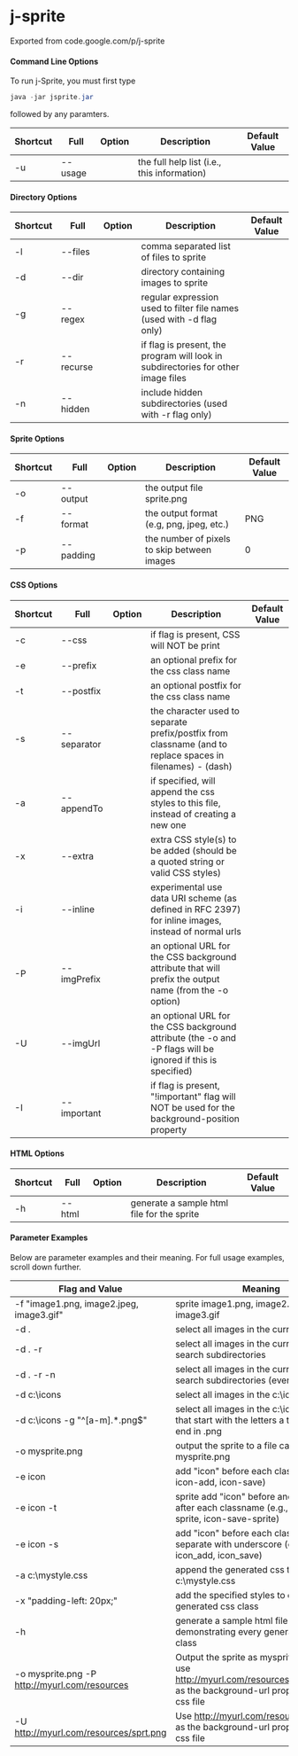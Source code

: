 # j-sprite
Exported from code.google.com/p/j-sprite

#### Command Line Options
To run j-Sprite, you must first type 
```java 
java -jar jsprite.jar
```
followed by any paramters.

Shortcut|Full|Option|Description|Default Value
--------|----|------|-----------|-------------
-u|--usage||the full help list (i.e., this information)|

#### Directory Options
Shortcut|Full|Option|Description|Default Value
--------|----|------|-----------|-------------
-l|--files||comma separated list of files to sprite|
-d|--dir||directory containing images to sprite|
-g|--regex||regular expression used to filter file names (used with -d flag only)|
-r|--recurse||if flag is present, the program will look in subdirectories for other image files|
-n|--hidden||include hidden subdirectories (used with -r flag only)|

#### Sprite Options

Shortcut|Full|Option|Description|Default Value
--------|----|------|-----------|-------------
-o|--output||the output file	sprite.png|
-f|--format||the output format (e.g, png, jpeg, etc.)|PNG
-p|--padding||the number of pixels to skip between images|0

#### CSS Options
Shortcut|Full|Option|Description|Default Value
--------|----|------|-----------|-------------
-c|--css||if flag is present, CSS will NOT be print|	
-e|--prefix||an optional prefix for the css class name|	
-t|--postfix||an optional postfix for the css class name|	
-s|--separator||the character used to separate prefix/postfix from classname (and to replace spaces in filenames)	- (dash)|
-a|--appendTo||if specified, will append the css styles to this file, instead of creating a new one|	
-x|--extra||extra CSS style(s) to be added (should be a quoted string or valid CSS styles)|	
-i|--inline||experimental use data URI scheme (as defined in RFC 2397) for inline images, instead of normal urls|	
-P|--imgPrefix||an optional URL for the CSS background attribute that will prefix the output name (from the -o option)|	
-U|--imgUrl||an optional URL for the CSS background attribute (the -o and -P flags will be ignored if this is specified)|	
-I|--important||if flag is present, "!important" flag will NOT be used for the background-position property|	

#### HTML Options
Shortcut|Full|Option|Description|Default Value
--------|----|------|-----------|-------------
-h|--html||generate a sample html file for the sprite|

#### Parameter Examples
Below are parameter examples and their meaning. For full usage examples, scroll down further.

Flag and Value|Meaning
--------------|----
-f "image1.png, image2.jpeg, image3.gif"|sprite image1.png, image2.jpeg, and image3.gif
-d .|select all images in the current directory
-d . -r|select all images in the current directory, search subdirectories
-d . -r -n|select all images in the current directory, search subdirectories (even if hidden)
-d c:\icons|select all images in the c:\icons directory
-d c:\icons -g "^[a-m].*\.png$"|select all images in the c:\icons directory that start with the letters a through m and end in .png
-o mysprite.png|output the sprite to a file called mysprite.png
-e icon|add "icon" before each classname (e.g. icon-add, icon-save)
-e icon -t|sprite	add "icon" before and "sprite" after each classname (e.g., icon-add-sprite, icon-save-sprite)
-e icon -s|add "icon" before each classname and separate with underscore (e.g., icon_add, icon_save)
-a c:\mystyle.css|append the generated css to the file c:\mystyle.css
-x "padding-left: 20px;"|add the specified styles to every generated css class
-h|generate a sample html file demonstrating every generated css class
-o mysprite.png -P http://myurl.com/resources|Output the sprite as mysprite.png, and use http://myurl.com/resources/mysprite.png as the background-url property in the css file
-U http://myurl.com/resources/sprt.png|Use http://myurl.com/resources/sprt.png as the background-url property in the css file
